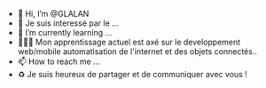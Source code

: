 - 👋 Hi, I’m @GLALAN
- 👀  Je suis interessé par le ...
- 🌱 I’m currently learning ... 
- 👨🏻‍💻 Mon apprentissage actuel est axé sur le developpement web/mobile 
  automatisation de l'internet et des objets connectés..
- 📫 How to reach me ...
- ♻️ Je suis heureux de partager et de communiquer avec vous !

<!---
GLALAN/GLALAN is a ✨ special ✨ repository because its `README.md` (this file) appears on your GitHub profile.
You can click the Preview link to take a look at your changes.
--->
